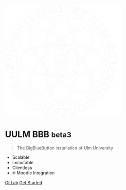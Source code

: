 <!-- _coverpage.md -->

![logo](logo.png ':size=200x200')

# UULM BBB <small>beta3</small>

> The BigBlueButton installation of Ulm University

- Scalable
- Immutable
- Clientless
- :heavy_plus_sign: Moodle Integration

[GitLab](https://omi-gitlab.e-technik.uni-ulm.de/kiz/bbb)
[Get Started](about/background)


